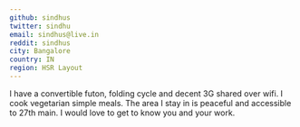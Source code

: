 ```yaml
---
github: sindhus
twitter: sindhu
email: sindhus@live.in
reddit: sindhus
city: Bangalore
country: IN
region: HSR Layout
---
```


I have a convertible futon, folding cycle and decent 3G shared over wifi. I cook vegetarian simple meals. The area I stay in is peaceful and accessible to 27th main. I would love to get to know you and your work. 
